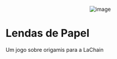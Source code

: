 <div align="center">

![image](https://github.com/user-attachments/assets/7e03502f-12f1-4d78-a6fb-2022e07e601e)

</div>


# Lendas de Papel
Um jogo sobre origamis para a LaChain
